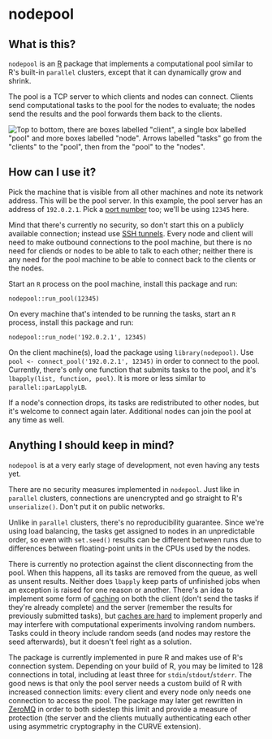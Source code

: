 nodepool
========

What is this?
-------------

`nodepool` is an [R] package that implements a computational pool
similar to R's built-in `parallel` clusters, except that it can
dynamically grow and shrink.

The pool is a TCP server to which clients and nodes can connect. Clients
send computational tasks to the pool for the nodes to evaluate; the
nodes send the results and the pool forwards them back to the clients.

![Top to bottom, there are boxes labelled "client", a single box
labelled "pool" and more boxes labelled "node". Arrows labelled "tasks"
go from the "clients" to the "pool", then from the "pool" to the
"nodes".](man/figures/architecture.svg)

How can I use it?
-----------------

Pick the machine that is visible from all other machines and note its
network address. This will be the pool server. In this example, the pool
server has an address of `192.0.2.1`. Pick a [port number] too; we'll be
using `12345` here.

Mind that there's currently no security, so don't start this on a
publicly available connection; instead use [SSH tunnels]. Every node and
client will need to make outbound connections to the pool machine, but
there is no need for cliends or nodes to be able to talk to each other;
neither there is any need for the pool machine to be able to connect
back to the clients or the nodes.

Start an `R` process on the pool machine, install this package and run:

```
nodepool::run_pool(12345)
```

On every machine that's intended to be running the tasks, start an `R`
process, install this package and run:

```
nodepool::run_node('192.0.2.1', 12345)
```

On the client machine(s), load the package using `library(nodepool)`.
Use `pool <- connect_pool('192.0.2.1', 12345)` in order to connect to
the pool.  Currently, there's only one function that submits tasks to
the pool, and it's `lbapply(list, function, pool)`. It is more or less
similar to `parallel::parLapplyLB`.

If a node's connection drops, its tasks are redistributed to other
nodes, but it's welcome to connect again later. Additional nodes can
join the pool at any time as well.

Anything I should keep in mind?
-------------------------------

`nodepool` is at a very early stage of development, not even having any
tests yet.

There are no security measures implemented in `nodepool`. Just like in
`parallel` clusters, connections are unencrypted and go straight to R's
`unserialize()`. Don't put it on public networks.

Unlike in `parallel` clusters, there's no reproducibility guarantee.
Since we're using load balancing, the tasks get assigned to nodes in an
unpredictable order, so even with `set.seed()` results can be different
between runs due to differences between floating-point units in the CPUs
used by the nodes.

There is currently no protection against the client disconnecting from
the pool. When this happens, all its tasks are removed from the queue,
as well as unsent results. Neither does `lbapply` keep parts of
unfinished jobs when an exception is raised for one reason or another.
There's an idea to implement some form of [caching] on both the client
(don't send the tasks if they're already complete) and the server
(remember the results for previously submitted tasks), but [caches are
hard] to implement properly and may interfere with computational
experiments involving random numbers. Tasks could in theory include
random seeds (and nodes may restore the seed afterwards), but it doesn't
feel right as a solution.

The package is currently implemented in pure R and makes use of R's
connection system. Depending on your build of R, you may be limited to
128 connections in total, including at least three for
`stdin`/`stdout`/`stderr`. The good news is that only the pool server
needs a custom build of R with increased connection limits: every client
and every node only needs one connection to access the pool. The package
may later get rewritten in [ZeroMQ] in order to both sidestep this limit
and provide a measure of protection (the server and the clients mutually
authenticating each other using asymmetric cryptography in the CURVE
extension).

[R]: https://r-project.org/
[port number]: https://en.wikipedia.org/wiki/Transmission_Control_Protocol#TCP_ports
[SSH tunnels]: https://en.wikipedia.org/wiki/SSH_tunnel#Secure_Shell_tunneling
[caching]: https://cran.r-project.org/package=depcache
[caches are hard]: https://devblogs.microsoft.com/oldnewthing/20060502-07/?p=31333
[ZeroMQ]: https://zeromq.org/
